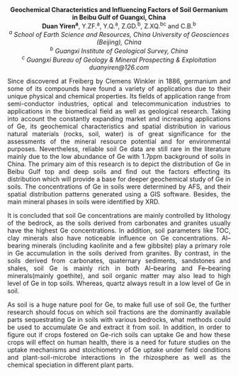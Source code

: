 <center><strong>Geochemical Characteristics and Influencing Factors of Soil Germanium
in Beibu Gulf of Guangxi, China</strong>

<center><strong>Duan Yiren<sup>a</sup></strong>, Y.ZF.<sup>a</sup>, Y.Q.<sup>a</sup>, Z.GD.<sup>b</sup>, Z.XQ.<sup>bc</sup> and C.B.<sup>b</sup>

<center><i><sup>a</sup> School of Earth Science and Resources, China University of
Geosciences (Beijing), China</i>

<center><i><sup>b</sup> Guangxi Institute of Geological Survey, China</i>

<center><i><sup>c</sup> Guangxi Bureau of Geology & Mineral Prospecting & Exploitation</i>

<center><i>duanyiren@126.com</i>

<p style="text-align:justify">Since discovered at Freiberg by Clemens Winkler in 1886, germanium and
some of its compounds have found a variety of applications due to their
unique physical and chemical properties. Its fields of application range
from semi-conductor industries, optical and telecommunication industries
to applications in the biomedical field as well as geological research.
Taking into account the constantly expanding market and increasing
applications of Ge, its geochemical characteristics and spatial
distribution in various natural materials (rocks, soil, water) is of
great significance for the assessments of the mineral resource potential
and for environmental purposes. Nevertheless, reliable soil Ge data are
still rare in the literature mainly due to the low abundance of Ge with
1.7ppm background of soils in China. The primary aim of this research is
to depict the distribution of Ge in Beibu Gulf top and deep soils and
find out the factors effecting its distribution which will provide a
base for deeper geochemical study of Ge in soils. The concentrations of
Ge in soils were determined by AFS, and their spatial distribution
patterns generated using a GIS software. Besides, the main mineral
phases in soils were identified by XRD.

<p style="text-align:justify">It is concluded that soil Ge concentrations are mainly controlled by
lithology of the bedrock, as the soils derived from carbonates and
granites usually have the highest Ge concentrations. In addition, soil
parameters like TOC, clay minerals also have noticeable influence on Ge
concentrations. Al–bearing minerals (including kaolinite and a few
gibbsite) play a primary role in Ge accumulation in the soils derived
from granites. By contrast, in the soils derived from carbonates,
quaternary sediments, sandstones and shales, soil Ge is mainly rich in
both Al–bearing and Fe–bearing minerals(mainly goethite), and soil
organic matter may also lead to high level of Ge in top soils. Whereas,
quartz always result in a low level of Ge in soil.

<p style="text-align:justify">As soil is a huge nature pool for Ge, to make full use of soil Ge, the
further research should focus on which soil fractions are the dominantly
available parts sequestrating Ge in soils with various bedrocks, what
methods could be used to accumulate Ge and extract it from soil. In
addition, in order to figure out if crops fostered on Ge-rich soils can
uptake Ge and how these crops will effect on human health, there is a
need for future studies on the uptake mechanisms and stoichiometry of Ge
uptake under field conditions and plant-soil-microbe interactions in the
rhizosphere as well as the chemical speciation in different plant parts.

